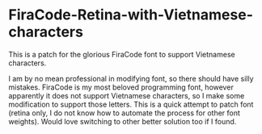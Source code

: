 # FiraCode-Retina-with-Vietnamese-characters

This is a patch for the glorious FiraCode font to support Vietnamese characters.

I am by no mean professional in modifying font, so there should have silly mistakes. FiraCode is my most beloved programming font, however apparently it does not support Vietnamese characters, so I make some modification to support those letters. This is a quick attempt to patch font (retina only, I do not know how to automate the process for other font weights). Would love switching to other better solution too if I found.
